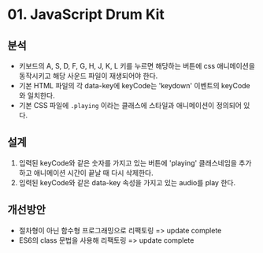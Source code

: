 # 01. JavaScript Drum Kit

## 분석
* 키보드의 A, S, D, F, G, H, J, K, L 키를 누르면 해당하는 버튼에 css 애니메이션을 동작시키고 해당 사운드 파일이 재생되어야 한다.
* 기본 HTML 파일의 각 data-key에 keyCode는 'keydown' 이벤트의 keyCode와 일치한다.
* 기본 CSS 파일에 `.playing` 이라는 클래스에 스타일과 애니메이션이 정의되어 있다.


## 설계
1. 입력된 keyCode와 같은 숫자를 가지고 있는 버튼에 'playing' 클래스네임을 추가하고 애니메이션 시간이 끝날 때 다시 삭제한다.
2. 입력된 keyCode와 같은 data-key 속성을 가지고 있는 audio를 play 한다.

## 개선방안
* 절차형이 아닌 함수형 프로그래밍으로 리팩토링 => update complete
* ES6의 class 문법을 사용해 리팩토링 => update complete
